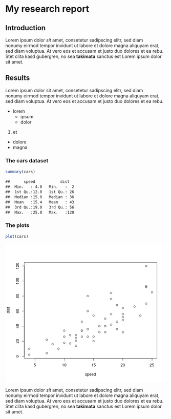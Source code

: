 # My research report

## Introduction

Lorem ipsum dolor *sit* amet, consetetur sadipscing elitr, sed diam  
nonumy eirmod tempor invidunt ut labore et dolore magna aliquyam erat,  
sed diam voluptua. At vero eos et accusam et justo duo dolores et ea rebu.   
Stet clita kasd gubergren, no sea **takimata** sanctus est Lorem ipsum 
dolor sit amet. 

## Results

Lorem ipsum dolor sit amet, consetetur sadipscing elitr, sed diam  
nonumy eirmod tempor invidunt ut labore et dolore magna aliquyam erat,  
sed diam voluptua. At vero eos et accusam et justo duo dolores et ea rebu.

* lorem
  - ipsum
  - dolor
  
1. et
  - dolore
  - magna

### The cars dataset


```r
summary(cars)
```

```
##      speed           dist    
##  Min.   : 4.0   Min.   :  2  
##  1st Qu.:12.0   1st Qu.: 26  
##  Median :15.0   Median : 36  
##  Mean   :15.4   Mean   : 43  
##  3rd Qu.:19.0   3rd Qu.: 56  
##  Max.   :25.0   Max.   :120
```


### The plots


```r
plot(cars)
```

![plot of chunk unnamed-chunk-2](figure/unnamed-chunk-2.png) 


Lorem ipsum dolor *sit* amet, consetetur sadipscing elitr, sed diam  
nonumy eirmod tempor invidunt ut labore et dolore magna aliquyam erat,  
sed diam voluptua. At vero eos et accusam et justo duo dolores et ea rebu.   
Stet clita kasd gubergren, no sea **takimata** sanctus est Lorem ipsum 
dolor sit amet.  
